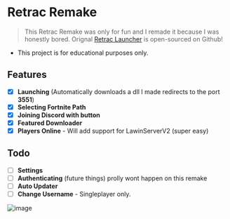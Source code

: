 # Retrac Remake
> This Retrac Remake was only for fun and I remade it because I was honestly bored.
> Orignal [Retrac Launcher](https://github.com/retracfn/launcher) is open-sourced on Github!
- This project is for educational purposes only.

## Features
- [X] **Launching** (Automatically downloads a dll I made redirects to the port **3551**)
- [X] **Selecting Fortnite Path**
- [X] **Joining Discord with button**
- [X] **Featured Downloader**
- [X] **Players Online** - Will add support for LawinServerV2 (super easy)

## Todo
- [ ] **Settings**
- [ ] **Authenticating** (future things) prolly wont happen on this remake
- [ ] **Auto Updater**
- [ ] **Change Username** - Singleplayer only.

![image](https://media.discordapp.net/attachments/853697541706350632/1239302521470849096/image-removebg-preview.png?ex=66426dea&is=66411c6a&hm=90f1e9f68104a9c0678cc1c9a597064ad8976fe23c7d0e996ffaadbd8ad81ad9&=&format=webp&quality=lossless)
